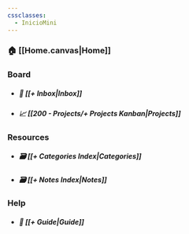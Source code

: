 ```yaml
---
cssclasses:
  - InicioMini
---
```


### 🏠 [[Home.canvas|Home]]
### Board
- ##### 📑 [[+ Inbox|Inbox]]
- ##### 📈 [[200 - Projects/+ Projects Kanban|Projects]]
### Resources
- ##### 🗃 [[+ Categories Index|Categories]]
- ##### 🗃 [[+ Notes Index|Notes]]
### Help
- ##### 🔑 [[+ Guide|Guide]]